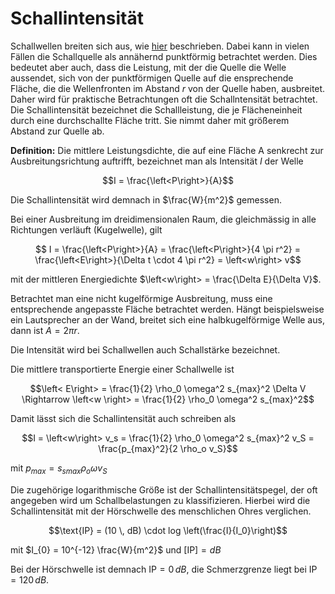 # Schallintensität

Schallwellen breiten sich aus, wie [hier](../Wellen/wellenausbreitung) beschrieben. Dabei kann in vielen Fällen die Schallquelle als annähernd punktförmig betrachtet werden. 
Dies bedeutet aber auch, dass die Leistung, mit der die Quelle die Welle aussendet, sich von der punktförmigen Quelle auf die ensprechende Fläche, die die Wellenfronten im Abstand $r$ von der Quelle haben, ausbreitet.
Daher wird für praktische Betrachtungen oft die Schallntensität betrachtet. Die Schallintensität bezeichnet die Schallleistung, die je Flächeneinheit durch eine durchschallte Fläche tritt. Sie nimmt daher mit größerem Abstand zur Quelle ab.

**Definition:**
Die mittlere Leistungsdichte, die auf eine Fläche A senkrecht zur Ausbreitungsrichtung auftrifft, bezeichnet man als Intensität $I$ der Welle

$$I = \frac{\left<P\right>}{A}$$

Die Schallintensität wird demnach in $\frac{W}{m^2}$ gemessen. 

Bei einer Ausbreitung im dreidimensionalen Raum, die gleichmässig in alle Richtungen verläuft (Kugelwelle), gilt

$$ I = \frac{\left<P\right>}{A} = \frac{\left<P\right>}{4 \pi r^2} =  \frac{\left<E\right>}{\Delta t \cdot 4 \pi r^2} = \left<w\right> v$$

mit der mittleren Energiedichte $\left<w\right> = \frac{\Delta E}{\Delta V}$.

Betrachtet man eine nicht kugelförmige Ausbreitung, muss eine entsprechende angepasste Fläche betrachtet werden. Hängt beispielsweise ein Lautsprecher an der Wand, breitet sich eine halbkugelförmige Welle aus, dann ist $A = 2 \pi r$.

Die Intensität wird bei Schallwellen auch Schallstärke bezeichnet.

Die mittlere transportierte Energie einer Schallwelle ist

$$\left< E\right> = \frac{1}{2} \rho_0 \omega^2 s_{max}^2 \Delta V \Rightarrow  \left<w \right> = \frac{1}{2} \rho_0 \omega^2 s_{max}^2$$

Damit lässt sich die Schallintensität auch schreiben als

$$I = \left<w\right> v_s = \frac{1}{2} \rho_0 \omega^2 s_{max}^2 v_S = \frac{p_{max}^2}{2 \rho_o v_S}$$

mit $p_{max} = s_{smax} \rho_o \omega v_S$

Die zugehörige logarithmische Größe ist der Schallintensitätspegel, der oft angegeben wird um Schallbelastungen zu klassifizieren.
Hierbei wird die Schallintensität mit der Hörschwelle des menschlichen Ohres verglichen.

$$\text{IP} = (10 \, dB) \cdot log \left(\frac{I}{I_0}\right)$$

mit $I_{0} = 10^{-12} \frac{W}{m^2}$ und $\left[\text{IP}\right] = dB$

Bei der Hörschwelle ist demnach $\text{IP} = 0 \,dB$, die Schmerzgrenze liegt bei $\text{IP} = 120\, dB$.



